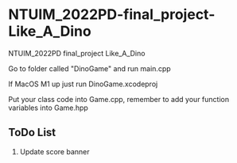 # NTUIM_2022PD-final_project-Like_A_Dino
NTUIM_2022PD final_project Like_A_Dino

Go to folder called "DinoGame" and run main.cpp

If MacOS M1 up just run DinoGame.xcodeproj

Put your class code into Game.cpp, remember to add your function variables into Game.hpp

## ToDo List
1. Update score banner
